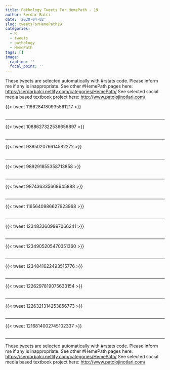 ```yaml
---
title: Pathology Tweets For HemePath - 19
author: Serdar Balci
date: '2020-04-02'
slug: tweetsForHemePath19
categories:
  - R
  - tweets
  - pathology
  - HemePath
tags: []
image:
  caption: ''
  focal_point: ''
---
```



These tweets are selected automatically with #rstats code. Please inform me if any is inappropriate.
See other #HemePath pages here: https://serdarbalci.netlify.com/categories/HemePath/ 
See selected social media based textbook project here: http://www.patolojinotlari.com/

{{< tweet 1186284180935561217 >}}
<br>
<br>
<hr>
{{< tweet 1088627322536656897 >}}
<br>
<br>
<hr>
{{< tweet 938502076614582272 >}}
<br>
<br>
<hr>
{{< tweet 989291855358713858 >}}
<br>
<br>
<hr>
{{< tweet 987436335668645888 >}}
<br>
<br>
<hr>
{{< tweet 1165640986627923968 >}}
<br>
<br>
<hr>
{{< tweet 1234833609997066241 >}}
<br>
<br>
<hr>
{{< tweet 1234905205470351360 >}}
<br>
<br>
<hr>
{{< tweet 1234841622493515776 >}}
<br>
<br>
<hr>
{{< tweet 1226297819075633154 >}}
<br>
<br>
<hr>
{{< tweet 1226321314253856773 >}}
<br>
<br>
<hr>
{{< tweet 1216814002745102337 >}}
<br>
<br>
<hr>


These tweets are selected automatically with #rstats code. Please inform me if any is inappropriate.
See other #HemePath pages here: https://serdarbalci.netlify.com/categories/HemePath/ 
See selected social media based textbook project here: http://www.patolojinotlari.com/

